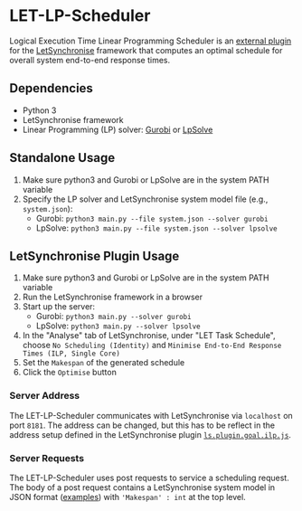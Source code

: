 # LET-LP-Scheduler
Logical Execution Time Linear Programming Scheduler is an [external plugin](https://github.com/uniba-swt/LetSynchronise/blob/master/sources/plugins/ls.plugin.goal.ilp.js) for the [LetSynchronise](https://github.com/uniba-swt/LetSynchronise) framework that computes an optimal schedule for overall system end-to-end response times.  

## Dependencies
* Python 3
* LetSynchronise framework
* Linear Programming (LP) solver: [Gurobi](https://www.gurobi.com/) or [LpSolve](https://lpsolve.sourceforge.net/5.5/)

## Standalone Usage
1. Make sure python3 and Gurobi or LpSolve are in the system PATH variable
2. Specify the LP solver and LetSynchronise system model file (e.g., `system.json`):
   * Gurobi: `python3 main.py --file system.json --solver gurobi` 
   * LpSolve: `python3 main.py --file system.json --solver lpsolve` 

## LetSynchronise Plugin Usage
1. Make sure python3 and Gurobi or LpSolve are in the system PATH variable
2. Run the LetSynchronise framework in a browser
3. Start up the server:
   * Gurobi: `python3 main.py --solver gurobi` 
   * LpSolve: `python3 main.py --solver lpsolve` 
4. In the "Analyse" tab of LetSynchronise, under "LET Task Schedule", choose `No Scheduling (Identity)` and `Minimise End-to-End Response Times (ILP, Single Core)`
5. Set the `Makespan` of the generated schedule
6. Click the `Optimise` button

### Server Address
The LET-LP-Scheduler communicates with LetSynchronise via `localhost` on port `8181`. The address can be changed, but this has to be reflect in the address setup defined in the LetSynchronise plugin [`ls.plugin.goal.ilp.js`](https://github.com/uniba-swt/LetSynchronise/blob/master/sources/plugins/ls.plugin.goal.ilp.js).

### Server Requests
The LET-LP-Scheduler uses post requests to service a scheduling request. The body of a post request contains a LetSynchronise system model in JSON format ([examples](https://github.com/uniba-swt/LetSynchronise/blob/master/examples)) with `'Makespan' : int` at the top level.
